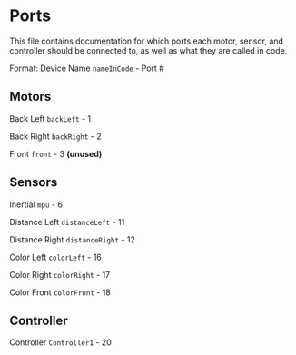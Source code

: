 # Ports

This file contains documentation for which ports each motor, sensor, and controller should be connected to, as well as what they are called in code.

Format: Device Name `nameInCode` - Port #

## Motors

Back Left `backLeft` - 1

Back Right `backRight` - 2

Front `front` - 3 __(unused)__

## Sensors

Inertial `mpu` - 6

Distance Left `distanceLeft` - 11

Distance Right `distanceRight` - 12

Color Left `colorLeft` - 16

Color Right `colorRight` - 17

Color Front `colorFront` - 18

## Controller

Controller `Controller1` - 20
